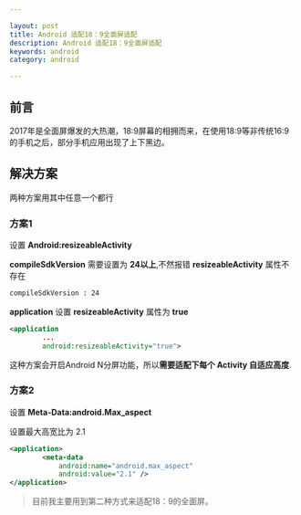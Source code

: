 ```yaml
---

layout: post
title: Android 适配18：9全面屏适配
description: Android 适配18：9全面屏适配
keywords: android
category: android

---
```


## 前言

2017年是全面屏爆发的大热潮，18:9屏幕的相拥而来，在使用18:9等非传统16:9的手机之后，部分手机应用出现了上下黑边。



## 解决方案

两种方案用其中任意一个都行

### 方案1

设置 **Android:resizeableActivity**

**compileSdkVersion** 需要设置为 **24以上**,不然报错 **resizeableActivity** 属性不存在

```bash
compileSdkVersion : 24
```

**application** 设置 **resizeableActivity** 属性为 **true**

```xml
<application  
        ...
        android:resizeableActivity="true">
```

这种方案会开启Android N分屏功能，所以**需要适配下每个 Activity 自适应高度**.

### 方案2

设置 **Meta-Data:android.Max_aspect**

设置最大高宽比为 2.1

```xml
<application>
        <meta-data
            android:name="android.max_aspect"
            android:value="2.1" />
</application>
```


> 目前我主要用到第二种方式来适配18：9的全面屏。






